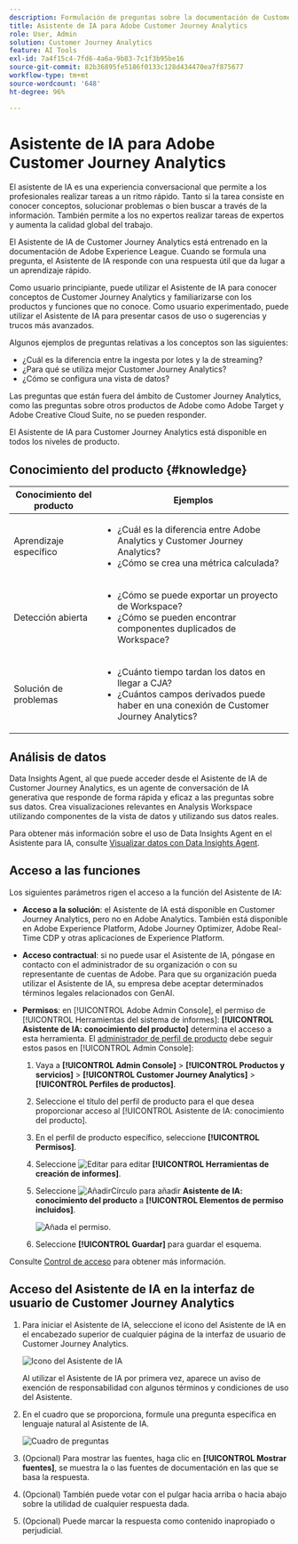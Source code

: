 ```yaml
---
description: Formulación de preguntas sobre la documentación de Customer Journey Analytics
title: Asistente de IA para Adobe Customer Journey Analytics
role: User, Admin
solution: Customer Journey Analytics
feature: AI Tools
exl-id: 7a4f15c4-7fd6-4a6a-9b83-7c1f3b95be16
source-git-commit: 82b36895fe5186f0133c128d434470ea7f875677
workflow-type: tm+mt
source-wordcount: '648'
ht-degree: 96%

---
```



# Asistente de IA para Adobe Customer Journey Analytics

El asistente de IA es una experiencia conversacional que permite a los profesionales realizar tareas a un ritmo rápido. Tanto si la tarea consiste en conocer conceptos, solucionar problemas o bien buscar a través de la información. También permite a los no expertos realizar tareas de expertos y aumenta la calidad global del trabajo.

El Asistente de IA de Customer Journey Analytics está entrenado en la documentación de Adobe Experience League. Cuando se formula una pregunta, el Asistente de IA responde con una respuesta útil que da lugar a un aprendizaje rápido.

Como usuario principiante, puede utilizar el Asistente de IA para conocer conceptos de Customer Journey Analytics y familiarizarse con los productos y funciones que no conoce. Como usuario experimentado, puede utilizar el Asistente de IA para presentar casos de uso o sugerencias y trucos más avanzados.

Algunos ejemplos de preguntas relativas a los conceptos son las siguientes:

* ¿Cuál es la diferencia entre la ingesta por lotes y la de streaming?
* ¿Para qué se utiliza mejor Customer Journey Analytics?
* ¿Cómo se configura una vista de datos?

Las preguntas que están fuera del ámbito de Customer Journey Analytics, como las preguntas sobre otros productos de Adobe como Adobe Target y Adobe Creative Cloud Suite, no se pueden responder.

El Asistente de IA para Customer Journey Analytics está disponible en todos los niveles de producto.

## Conocimiento del producto {#knowledge}

| Conocimiento del producto | Ejemplos |
| --- | --- |
| Aprendizaje específico | <ul><li>¿Cuál es la diferencia entre Adobe Analytics y Customer Journey Analytics?</li><li>¿Cómo se crea una métrica calculada?</li></ul> |
| Detección abierta | <ul><li>¿Cómo se puede exportar un proyecto de Workspace?</li><li>¿Cómo se pueden encontrar componentes duplicados de Workspace?</li></ul> |
| Solución de problemas | <ul><li>¿Cuánto tiempo tardan los datos en llegar a CJA?</li><li>¿Cuántos campos derivados puede haber en una conexión de Customer Journey Analytics?</li></ul> |

## Análisis de datos

Data Insights Agent, al que puede acceder desde el Asistente de IA de Customer Journey Analytics, es un agente de conversación de IA generativa que responde de forma rápida y eficaz a las preguntas sobre sus datos. Crea visualizaciones relevantes en Analysis Workspace utilizando componentes de la vista de datos y utilizando sus datos reales.

Para obtener más información sobre el uso de Data Insights Agent en el Asistente para IA, consulte [Visualizar datos con Data Insights Agent](/help/data-analysis-ai.md).

## Acceso a las funciones

Los siguientes parámetros rigen el acceso a la función del Asistente de IA:

* **Acceso a la solución**: el Asistente de IA está disponible en Customer Journey Analytics, pero no en Adobe Analytics. También está disponible en Adobe Experience Platform, Adobe Journey Optimizer, Adobe Real-Time CDP y otras aplicaciones de Experience Platform.

* **Acceso contractual**: si no puede usar el Asistente de IA, póngase en contacto con el administrador de su organización o con su representante de cuentas de Adobe. Para que su organización pueda utilizar el Asistente de IA, su empresa debe aceptar determinados términos legales relacionados con GenAI.

* **Permisos**: en [!UICONTROL Adobe Admin Console], el permiso de [!UICONTROL Herramientas del sistema de informes]: **[!UICONTROL Asistente de IA: conocimiento del producto]** determina el acceso a esta herramienta. El [administrador de perfil de producto](https://helpx.adobe.com/es/enterprise/using/manage-product-profiles.html?lang=es) debe seguir estos pasos en [!UICONTROL Admin Console]:
   1. Vaya a **[!UICONTROL Admin Console]** > **[!UICONTROL Productos y servicios]** > **[!UICONTROL Customer Journey Analytics]** > **[!UICONTROL Perfiles de productos]**.
   1. Seleccione el título del perfil de producto para el que desea proporcionar acceso al [!UICONTROL Asistente de IA: conocimiento del producto].
   1. En el perfil de producto específico, seleccione **[!UICONTROL Permisos]**.
   1. Seleccione ![Editar](/help/assets/icons/Edit.svg) para editar **[!UICONTROL Herramientas de creación de informes]**.
   1. Seleccione ![AñadirCírculo](/help/assets/icons/AddCircle.svg) para añadir **Asistente de IA: conocimiento del producto** a **[!UICONTROL Elementos de permiso incluidos]**.

      ![Añada el permiso](assets/ai-assistant-permissions.png).

   1. Seleccione **[!UICONTROL Guardar]** para guardar el esquema.

Consulte [Control de acceso](/help/technotes/access-control.md#access-control) para obtener más información.

## Acceso del Asistente de IA en la interfaz de usuario de Customer Journey Analytics

1. Para iniciar el Asistente de IA, seleccione el icono del Asistente de IA en el encabezado superior de cualquier página de la interfaz de usuario de Customer Journey Analytics.

   ![Icono del Asistente de IA](assets/ai-asst1.png)

   Al utilizar el Asistente de IA por primera vez, aparece un aviso de exención de responsabilidad con algunos términos y condiciones de uso del Asistente.

1. En el cuadro que se proporciona, formule una pregunta específica en lenguaje natural al Asistente de IA.

   ![Cuadro de preguntas](assets/ai-asst2.png)

1. (Opcional) Para mostrar las fuentes, haga clic en **[!UICONTROL Mostrar fuentes]**, se muestra la o las fuentes de documentación en las que se basa la respuesta.

1. (Opcional) También puede votar con el pulgar hacia arriba o hacia abajo sobre la utilidad de cualquier respuesta dada.

1. (Opcional) Puede marcar la respuesta como contenido inapropiado o perjudicial.
